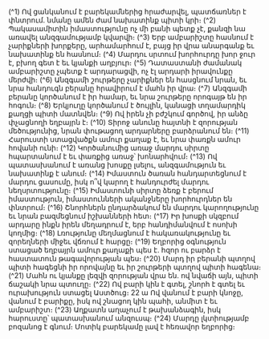 
(^1) Ով ցանկանում է բարեկամներից հրաժարվել, պատճառներ է փնտրում. նմանը ամեն ժամ նախատինք պիտի կրի։
(^2) Պակասամիտին իմաստությունը ոչ մի բանի պետք չէ, քանզի նա առավել անզգամությամբ կվարվի։
(^3) Երբ ամբարիշտը հասնում է չարիքների խորքերը, արհամարհում է, բայց իր վրա անարգանք եւ նախատինք են
հասնում։
(^4) Մարդու սրտում խորհուրդը խոր ջուր է, բխող գետ է եւ կյանքի աղբյուր։
(^5) Դատաստանի ժամանակ ամբարիշտը չպետք է արդարացվի, ոչ էլ արդարի իրավունքը մերժվի։
(^6) Անզգամի շուրթերը չարիքներ են հասցնում նրան, եւ նրա հանդուգն բերանը հրավիրում է մահն իր վրա։
(^7) Անզգամի բերանը կործանում է իր համար, եւ նրա շուրթերը որոգայթ են իր հոգուն։
(^8) Երկյուղը կործանում է ծույլին, կանացի տղամարդիկ քաղցի պիտի մատնվեն։
(^9) Ով իրեն չի բժշկում գործով, իր անձը փչացնողի եղբայրն է։
(^10) Տիրոջ անունը հայտնի է զորության մեծությունից, նրան փութացող արդարները բարձրանում են։
(^11) Հարուստի ստացվածքն ամուր քաղաք է, եւ նրա փառքն ամուր հովանի ունի։
(^12) Կործանումից առաջ մարդու սիրտը հպարտանում է եւ փառքից առաջ՝ խոնարհվում։
(^13) Ով պատասխանում է առանց խոսքը լսելու, անզգամություն եւ նախատինք է անում։
(^14) Իմաստուն ծառան հանդարտեցնում է մարդու ցասումը, իսկ ո՞վ կարող է հանդուրժել մարդու նեղսրտությունը։
(^15) Իմաստունի սիրտը ձեռք է բերում իմաստություն, իմաստունների ականջները խորհուրդներ են փնտրում։
(^16) Շնորհներն ընդարձակում են մարդու կարողությունը եւ նրան բազմեցնում իշխանների հետ։
(^17) Իր խոսքի սկզբում արդարը ինքն իրեն մեղադրում է, երբ հանդիմանվում է ոսոխի կողմից։
(^18) Լռությունը մեղմացնում է հակառակությունը եւ զորեղների միջեւ վճռում է հարցը։
(^19) Եղբորից օգնություն ստացած եղբայրն ամուր քաղաքի պես է. հզոր ու բարձր է հաստատուն թագավորության
պես։
(^20) Մարդ իր բերանի պտղով պիտի հագեցնի իր որովայնը եւ իր շուրթերի պտղով պիտի հագենա։
(^21) Մահն ու կյանքը լեզվի զորության վրա են. ով նվաճի այն, պիտի ճաշակի նրա պտուղը։
(^22) Ով բարի կին է գտել, շնորհ է գտել եւ ուրախություն ստացել Աստծուց։
22 ա Ով վանում է բարի կնոջը, վանում է բարիքը, իսկ ով շնացող կին պահի, անմիտ է եւ ամբարիշտ։
(^23) Աղքատն աղաչում է թախանձագին, իսկ հարուստը՝ պատասխանում անզուսպ։
(^24) Մարդը լկտիությամբ բոզանոց է գնում։ Մոտիկ բարեկամը լավ է հեռավոր եղբորից։
